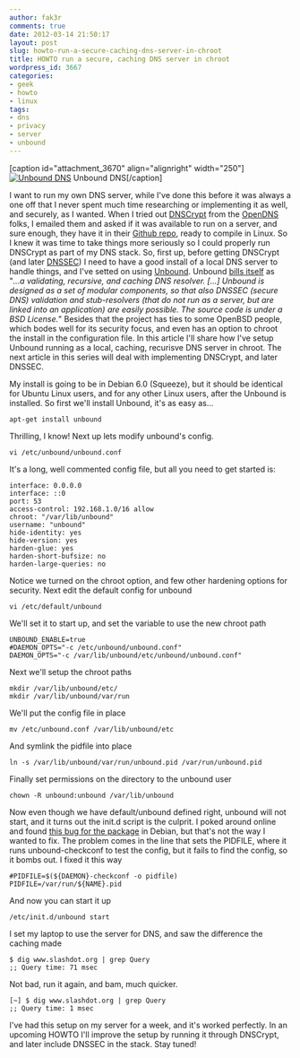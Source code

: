 ```yaml
---
author: fak3r
comments: true
date: 2012-03-14 21:50:17
layout: post
slug: howto-run-a-secure-caching-dns-server-in-chroot
title: HOWTO run a secure, caching DNS server in chroot
wordpress_id: 3667
categories:
- geek
- howto
- linux
tags:
- dns
- privacy
- server
- unbound
---
```


[caption id="attachment_3670" align="alignright" width="250"][![Unbound DNS](http://fak3r.com/wp-content/blogs.dir/12/files/unbound-2501.png)](http://fak3r.com/2012/03/14/howto-run-a-secure-caching-dns-server-in-chroot/unbound-250-2/) Unbound DNS[/caption]

I want to run my own DNS server, while I've done this before it was always a one off that I never spent much time researching or implementing it as well, and securely, as I wanted. When I tried out [DNSCrypt](http://www.opendns.com/technology/dnscrypt/) from the [OpenDNS](http://www.opendns.com/) folks, I emailed them and asked if it was available to run on a server, and sure enough, they have it in their [Github repo](https://github.com/opendns/dnscrypt-proxy), ready to compile in Linux. So I knew it was time to take things more seriously so I could properly run DNSCrypt as part of my DNS stack. So, first up, before getting DNSCrypt (and later [DNSSEC](http://www.dnssec.net/)) I need to have a good install of a local DNS server to handle things, and I've setted on using [Unbound](http://unbound.net/). Unbound [bills itself](http://unbound.net/) as "_...a validating, recursive, and caching DNS resolver. [...] Unbound is designed as a set of modular components, so that also DNSSEC (secure DNS) validation and stub-resolvers (that do not run as a server, but are linked into an application) are easily possible. The source code is under a BSD License._" Besides that the project has ties to some OpenBSD people, which bodes well for its security focus, and even has an option to chroot the install in the configuration file. In this article I'll share how I've setup Unbound running as a local, caching, recurisve DNS server in chroot. The next article in this series will deal with implementing DNSCrypt, and later DNSSEC.<!-- more -->

My install is going to be in Debian 6.0 (Squeeze), but it should be identical for Ubuntu Linux users, and for any other Linux users, after the Unbound is installed. So first we'll install Unbound, it's as easy as...

    
    apt-get install unbound


Thrilling, I know! Next up lets modify unbound's config.

    
    vi /etc/unbound/unbound.conf


It's a long, well commented config file, but all you need to get started is:

    
    interface: 0.0.0.0
    interface: ::0
    port: 53
    access-control: 192.168.1.0/16 allow
    chroot: "/var/lib/unbound"
    username: "unbound"
    hide-identity: yes
    hide-version: yes
    harden-glue: yes
    harden-short-bufsize: no
    harden-large-queries: no


Notice we turned on the chroot option, and few other hardening options for security. Next edit the default config for unbound

    
    vi /etc/default/unbound


We'll set it to start up, and set the variable to use the new chroot path

    
    UNBOUND_ENABLE=true
    #DAEMON_OPTS="-c /etc/unbound/unbound.conf"
    DAEMON_OPTS="-c /var/lib/unbound/etc/unbound/unbound.conf"


Next we'll setup the chroot paths

    
    mkdir /var/lib/unbound/etc/
    mkdir /var/lib/unbound/var/run


We'll put the config file in place

    
    mv /etc/unbound.conf /var/lib/unbound/etc


And symlink the pidfile into place

    
    ln -s /var/lib/unbound/var/run/unbound.pid /var/run/unbound.pid


Finally set permissions on the directory to the unbound user

    
    chown -R unbound:unbound /var/lib/unbound


Now even though we have default/unbound defined right, unbound will not start, and it turns out the init.d script is the culprit. I poked around online and found [this bug for the package](http://bugs.debian.org/cgi-bin/bugreport.cgi?bug=579622) in Debian, but that's not the way I wanted to fix. The problem comes in the line that sets the PIDFILE, where it runs unbound-checkconf to test the config, but it fails to find the config, so it bombs out. I fixed it this way

    
    #PIDFILE=$(${DAEMON}-checkconf -o pidfile)
    PIDFILE=/var/run/${NAME}.pid


And now you can start it up

    
    /etc/init.d/unbound start


I set my laptop to use the server for DNS, and saw the difference the caching made

    
    $ dig www.slashdot.org | grep Query
    ;; Query time: 71 msec


Not bad, run it again, and bam, much quicker.

    
    [~] $ dig www.slashdot.org | grep Query
    ;; Query time: 1 msec


I've had this setup on my server for a week, and it's worked perfectly. In an upcoming HOWTO I'll improve the setup by running it through DNSCrypt, and later include DNSSEC in the stack. Stay tuned!
